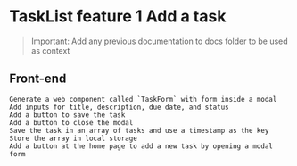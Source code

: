 # TaskList feature 1 Add a task

> Important: Add any previous documentation to docs folder to be used as context

## Front-end

```text
Generate a web component called `TaskForm` with form inside a modal
Add inputs for title, description, due date, and status
Add a button to save the task
Add a button to close the modal
Save the task in an array of tasks and use a timestamp as the key
Store the array in local storage
Add a button at the home page to add a new task by opening a modal form
```	




